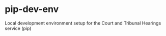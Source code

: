 # pip-dev-env
Local development environment setup for the Court and Tribunal Hearings service (pip)
